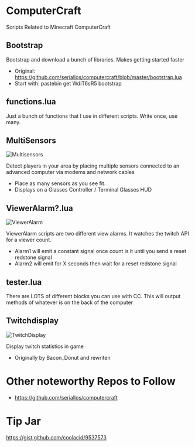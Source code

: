 # ComputerCraft
Scripts Related to Minecraft ComputerCraft

Bootstrap
---------

Bootstrap and download a bunch of libraries. Makes getting started faster
- Original: https://github.com/seriallos/computercraft/blob/master/bootstrap.lua
- Start with: pastebin get WdiT6sR5 bootstrap

functions.lua
-------------

Just a bunch of functions that I use in different scripts. Write once, use many. 

MultiSensors
------------

![Multisensors](https://raw.githubusercontent.com/coolacid/ComputerCraft/master/ScreenShots/Multisensors.png)

Detect players in your area by placing multiple sensors connected to an advanced computer via modems and network cables
- Place as many sensors as you see fit. 
- Displays on a Glasses Controller / Terminal Glasses HUD

ViewerAlarm?.lua
----------------

![ViewerAlarm](https://raw.githubusercontent.com/coolacid/ComputerCraft/master/ScreenShots/TwitchAlarm.png)

ViewerAlarm scripts are two different view alarms. It watches the twitch API for a viewer count.
- Alarm1 will emit a constant signal once count is it until you send a reset redstone signal
- Alarm2 will emit for X seconds then wait for a reset redstone signal

tester.lua
----------

There are LOTS of different blocks you can use with CC. This will output methods of whatever is on the back of the computer

Twitchdisplay
-------------

![TwitchDisplay](https://raw.githubusercontent.com/coolacid/ComputerCraft/master/ScreenShots/TwitchDisplay.png)

Display twitch statistics in game
- Originally by Bacon_Donut and rewriten


# Other noteworthy Repos to Follow

- https://github.com/seriallos/computercraft

# Tip Jar

https://gist.github.com/coolacid/9537573